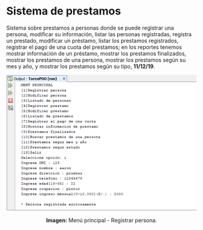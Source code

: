 # Sistema de prestamos
Sistema sobre prestamos a personas donde se puede registrar una persona, modificar su información, listar las personas registradas, registra un prestado, modificar un préstamo, listar los prestamos registrados, registrar el pago de una cuota del prestamos; en los reportes tenemos mostrar información de un préstamo, mostrar los prestamos finalizados, mostrar los prestamos de una persona, mostrar los prestamos según su mes y año, y mostrar los prestamos según su tipo, **11/12/19**.

<div align="center">
<img src="src/media/menu-principal.png">
<p><strong>Imagen:</strong> Menú principal - Registrar persona.</p>
</div>
